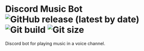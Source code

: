 # Discord Music Bot ![GitHub release (latest by date)](https://img.shields.io/github/v/release/quantumr8/McBot) ![Git build](https://img.shields.io/github/workflow/status/quantumr8/MusicBot/CodeQL) ![Git size](https://img.shields.io/github/repo-size/quantumr8/MusicBot)
Discord bot for playing music in a voice channel.
